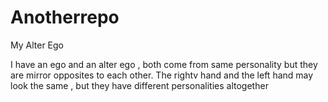 # Anotherrepo
My Alter Ego

I have an ego and an alter ego , both come from same personality but they are mirror opposites to each other.
The rightv hand and the left hand may look the same , but they have different personalities altogether
